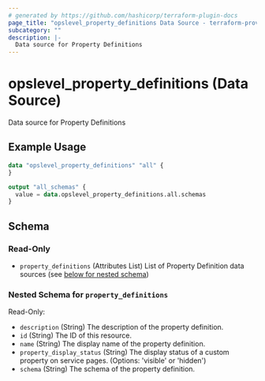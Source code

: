 ```yaml
---
# generated by https://github.com/hashicorp/terraform-plugin-docs
page_title: "opslevel_property_definitions Data Source - terraform-provider-opslevel"
subcategory: ""
description: |-
  Data source for Property Definitions
---
```


# opslevel_property_definitions (Data Source)

Data source for Property Definitions

## Example Usage

```terraform
data "opslevel_property_definitions" "all" {
}

output "all_schemas" {
  value = data.opslevel_property_definitions.all.schemas
}
```

<!-- schema generated by tfplugindocs -->
## Schema

### Read-Only

- `property_definitions` (Attributes List) List of Property Definition data sources (see [below for nested schema](#nestedatt--property_definitions))

<a id="nestedatt--property_definitions"></a>
### Nested Schema for `property_definitions`

Read-Only:

- `description` (String) The description of the property definition.
- `id` (String) The ID of this resource.
- `name` (String) The display name of the property definition.
- `property_display_status` (String) The display status of a custom property on service pages. (Options: 'visible' or 'hidden')
- `schema` (String) The schema of the property definition.


